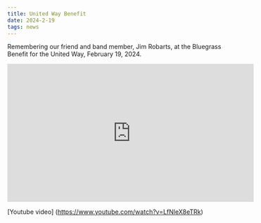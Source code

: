 ```yaml
---
title: United Way Benefit
date: 2024-2-19
tags: news
---
```


Remembering our friend and band member, Jim Robarts, at the Bluegrass Benefit for the United Way, February 19, 2024.

<iframe width="560" height="315" src="http://www.youtube.com/embed/LfNleX8eTRk?si=h98rU0fL01ODzbs1" title="YouTube video player" frameborder="0" allow="accelerometer; autoplay; clipboard-write; encrypted-media; gyropscope; picture-in-picture; web-share" referrerpolicy="strict-origin-when-cross-origin" allowfullscreen></iframe>

[Youtube video] (https://www.youtube.com/watch?v=LfNleX8eTRk)
